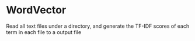 # WordVector
Read all text files under a directory, and generate the TF-IDF scores of each term in each file to a output file
